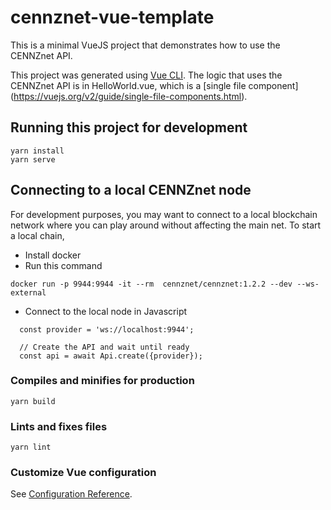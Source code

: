 # cennznet-vue-template

This is a minimal VueJS project that demonstrates how to use the CENNZnet API.

This project was generated using [Vue CLI](https://cli.vuejs.org/). 
The logic that uses the CENNZnet API is in HelloWorld.vue, which is a [single file component] (https://vuejs.org/v2/guide/single-file-components.html).

## Running this project for development
```
yarn install
yarn serve
```

## Connecting to a local CENNZnet node

For development purposes, you may want to connect to a local blockchain network where you can play around without affecting the main net.
To start a local chain, 
* Install docker
* Run this command
```
docker run -p 9944:9944 -it --rm  cennznet/cennznet:1.2.2 --dev --ws-external
```

* Connect to the local node in Javascript
```
  const provider = 'ws://localhost:9944';

  // Create the API and wait until ready
  const api = await Api.create({provider});
```


### Compiles and minifies for production
```
yarn build
```

### Lints and fixes files
```
yarn lint
```

### Customize Vue configuration
See [Configuration Reference](https://cli.vuejs.org/config/).



